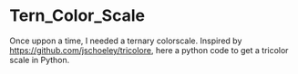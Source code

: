 # Tern_Color_Scale
Once uppon a time, I needed a ternary colorscale. Inspired by https://github.com/jschoeley/tricolore, here a python code to get a tricolor scale in Python.
